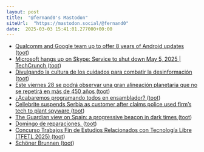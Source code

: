 ```yaml
---
layout: post
title:  "@fernand0's Mastodon"
siteUrl:  "https://mastodon.social/@fernand0"
date:  2025-03-03 15:41:01.277000+00:00
---
```

*  [Qualcomm and Google team up to offer 8 years of Android updates ](https://arstechnica.com/gadgets/2025/02/qualcomm-and-google-team-up-to-offer-8-years-of-android-updates) ([toot](https://mastodon.social/@fernand0/114099254806167643))
*  [Microsoft hangs up on Skype: Service to shut down May 5, 2025 \| TechCrunch ](https://techcrunch.com/2025/02/28/microsoft-hangs-up-on-skype-service-to-shut-down-may-5-2025) ([toot](https://mastodon.social/@fernand0/114098417731628366))
*  [Divulgando la cultura de los cuidados para combatir la desinformación ](https://www.unizar.es/actualidad/vernoticia_ng.php?id=8849) ([toot](https://mastodon.social/@fernand0/114098180622964518))
*  [Este viernes 28 se podrá observar una gran alineación planetaria que no se repetirá en más de 450 años ](https://www.unizar.es/actualidad/vernoticia_ng.php?id=8849) ([toot](https://mastodon.social/@fernand0/114097936037137225))
*  [¿Acabaremos programando todos en ensamblador? ](https://www.datanalytics.com/2025/02/27/programacion-ensamblador) ([toot](https://mastodon.social/@fernand0/114097722024569694))
*  [Cellebrite suspends Serbia as customer after claims police used firm’s tech to plant spyware   ](https://devnews.tech/cellebrite-suspends-serbia-as-customer-after-claims-police-used-firms-tech-to-plant-spyware/) ([toot](https://mastodon.social/@fernand0/114096048731697352))
*  [The Guardian view on Spain: a progressive beacon in dark times ](https://www.theguardian.com/commentisfree/2025/feb/26/the-guardian-view-on-spain-a-progressive-beacon-in-dark-time) ([toot](https://mastodon.social/@fernand0/114095158648220194))
*  [Domingo de reparaciones. ](https://avecesunafoto.wordpress.com/2025/03/02/domingo-de-reparaciones) ([toot](https://mastodon.social/@fernand0/114094312901550793))
*  [Concurso Trabajos Fin de Estudios Relacionados con Tecnología Libre (TFETL 2025) ](https://www.unizar.es/actualidad/vernoticia_ng.php?id=8845) ([toot](https://mastodon.social/@fernand0/114094195716145144))
*  [Schöner Brunnen ](https://www.flickr.com/photos/fernand0/54359880926) ([toot](https://mastodon.social/@fernand0/114094073569520105))
